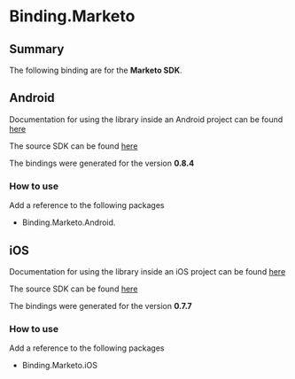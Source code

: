 # Binding.Marketo

<!-- ![Nuget](https://img.shields.io/nuget/v/nventive.Binding.Intercom) -->

## Summary

The following binding are for the **Marketo SDK**. 

## Android

 Documentation for using the library inside an Android project can be found [here](https://developers.marketo.com/mobile/)

 The source SDK can be found [here](https://github.com/Marketo/android-sdk)

The bindings were generated for the version **0.8.4**

### How to use

Add a reference to the following packages

- Binding.Marketo.Android.

## iOS

Documentation for using the library inside an iOS project can be found [here](https://developers.marketo.com/mobile/)

The source SDK can be found [here](https://github.com/Marketo/ios-sdk)

The bindings were generated for the version **0.7.7**


### How to use

Add a reference to the following packages

- Binding.Marketo.iOS
